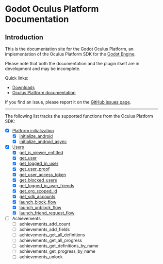# Godot Oculus Platform Documentation

## Introduction

This is the documentation site for the Godot Oculus Platform, an implementation of the Oculus Platform SDK for the [Godot Engine](https://godotengine.org).

Please note that both the documentation and the plugin itself are in development and may be incomplete.

Quick links:

- [Downloads](https://github.com/decacis/godot_oculus_platform/releases)
- [Oculus Platform documentation](https://developer.oculus.com/documentation/native/ps-platform-intro/)

If you find an issue, please report it on the [GitHub issues page](https://github.com/decacis/godot_oculus_platform/issues).

-----

The following list tracks the supported functions from the Oculus Platform SDK:

- [x] [Platform initialization](/godot_oculus_platform/functions/initialization/)
    * [x] [initialize_android](/godot_oculus_platform/functions/initialization/#initialize_android)
    * [x] [initialize_android_async](/godot_oculus_platform/functions/initialization/#initialize_android_async)
- [x] [Users](/godot_oculus_platform/functions/users/)
    * [x] [get_is_viewer_entitled](/godot_oculus_platform/functions/users/#get_is_viewer_entitled)
    * [x] [get_user](/godot_oculus_platform/functions/users/#get_user)
    * [x] [get_logged_in_user](/godot_oculus_platform/functions/users/#get_logged_in_user)
    * [x] [get_user_proof](/godot_oculus_platform/functions/users/#get_user_proof)
    * [x] [get_user_access_token](/godot_oculus_platform/functions/users/#get_user_access_token)
    * [x] [get_blocked_users](/godot_oculus_platform/functions/users/#get_blocked_users)
    * [x] [get_logged_in_user_friends](/godot_oculus_platform/functions/users/#get_logged_in_user_friends)
    * [x] [get_org_scoped_id](/godot_oculus_platform/functions/users/#get_org_scoped_id)
    * [x] [get_sdk_accounts](/godot_oculus_platform/functions/users/#get_sdk_accounts)
    * [x] [launch_block_flow](/godot_oculus_platform/functions/users/#launch_block_flow)
    * [x] [launch_unblock_flow](/godot_oculus_platform/functions/users/#launch_unblock_flow)
    * [x] [launch_friend_request_flow](/godot_oculus_platform/functions/users/#launch_friend_request_flow)
- [ ] Achievements
    * [ ] achievements_add_count
    * [ ] achievements_add_fields
    * [ ] achievements_get_all_definitions
    * [ ] achievements_get_all_progress
    * [ ] achievements_get_definitions_by_name
    * [ ] achievements_get_progress_by_name
    * [ ] achievements_unlock